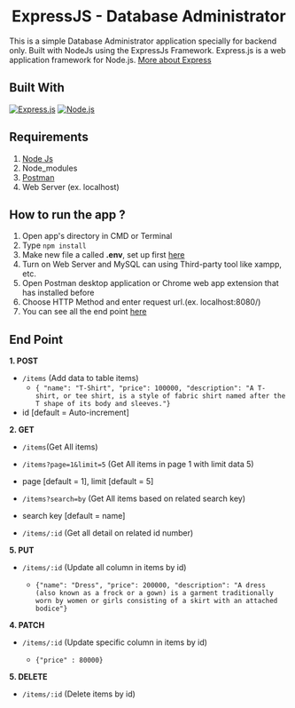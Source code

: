 <h1 align="center">ExpressJS - Database Administrator</h1>



This is a simple Database Administrator application specially for backend only. Built with NodeJs using the ExpressJs Framework.
Express.js is a web application framework for Node.js. [More about Express](https://en.wikipedia.org/wiki/Express.js)

## Built With
[![Express.js](https://img.shields.io/badge/Express.js-4.x-orange.svg?style=rounded-square)](https://expressjs.com/en/starter/installing.html)
[![Node.js](https://img.shields.io/badge/Node.js-v.10.16-green.svg?style=rounded-square)](https://nodejs.org/)

## Requirements
1. <a href="https://nodejs.org/en/download/">Node Js</a>
2. Node_modules
3. <a href="https://www.getpostman.com/">Postman</a>
4. Web Server (ex. localhost)

## How to run the app ?
1. Open app's directory in CMD or Terminal
2. Type `npm install`
3. Make new file a called **.env**, set up first [here](#set-up-env-file)
4. Turn on Web Server and MySQL can using Third-party tool like xampp, etc.
6. Open Postman desktop application or Chrome web app extension that has installed before
7. Choose HTTP Method and enter request url.(ex. localhost:8080/)
8. You can see all the end point [here](#end-point)

## End Point

**1. POST**

* `/items` (Add data to table items)
    * ``` { "name": "T-Shirt", "price": 100000, "description": "A T-shirt, or tee shirt, is a style of fabric shirt named after the T shape of its body and sleeves."} ```
* id [default = Auto-increment]

**2. GET**

* `/items`(Get  All items)



* `/items?page=1&limit=5` (Get All items in page 1 with limit data 5)
* page [default = 1], limit [default = 5]



* `/items?search=by` (Get All items based on related search key)
* search key [default = name]



* `/items/:id` (Get all detail on related id number)

**5. PUT**

* `/items/:id` (Update all column in items by id)
  
   * `{"name": "Dress", "price": 200000, "description": "A dress (also known as a frock or a gown) is a garment traditionally worn by women or girls consisting of a skirt with an attached bodice"}`   

**4. PATCH**

* `/items/:id` (Update specific column in items by id)
  
   * `{"price" : 80000}`   

**5. DELETE**

* `/items/:id` (Delete items by id)

  